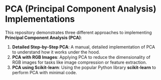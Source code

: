 # PCA (Principal Component Analysis) Implementations

This repository demonstrates three different approaches to implementing **Principal Component Analysis (PCA)**:

1. **Detailed Step-by-Step PCA**: A manual, detailed implementation of PCA to understand how it works under the hood.
2. **PCA with RGB Images**: Applying PCA to reduce the dimensionality of RGB images for tasks like image compression or feature extraction.
3. **PCA using Scikit-learn**: Using the popular Python library **scikit-learn** to perform PCA with minimal code.
